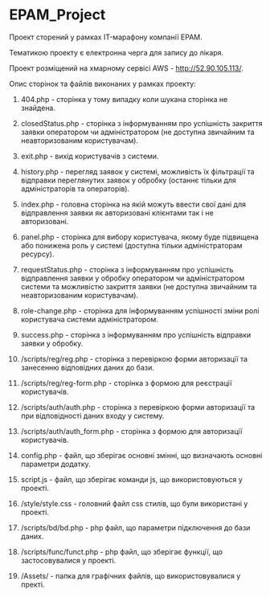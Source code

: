 # EPAM_Project
Проект сторений у рамках IT-марафону компанії EPAM.

Тематикою проекту є електронна черга для запису до лікаря.

Проект розміщений на хмарному сервісі AWS - http://52.90.105.113/.

Опис сторінок та файлів виконаних у рамках проекту:

1) 404.php - сторінка у тому випадку коли шукана сторінка не знайдена.

2) closedStatus.php - сторінка з інформуванням про успішність закриття заявки оператором чи адміністратором (не доступна звичайним та неавторизованим  користувачам).

3) exit.php - вихід користувачів з системи.

4) history.php - перегляд заявок у системі, можливість їх фільтрації та відправки переглянутих заявок у обробку (останнє тільки для адміністраторів та операторів).

5) index.php - головна сторінка на якій можуть ввести свої дані для відправлення заявки як авторизовані клієнтами так і не авторизовані.

6) panel.php - сторінка для вибору користувача, якому буде підвищена або понижена роль у системі (доступна тільки адміністраторам ресурсу).

7) requestStatus.php - сторінка з інформуванням про успішність відправлення заявки у обробку оператором чи адміністратором системи та можливістю закриття заявки (не доступна звичайним та неавторизованим  користувачам).

8) role-change.php - сторінка для інформуванням успішності зміни ролі користувача системи адміністратором.

9) success.php - сторінка з інформуванням про успішність відправки заявки у обробку.

11) /scripts/reg/reg.php - сторінка з перевіркою форми авторизації та занесенню відповідних даних до бази.

12) /scripts/reg/reg-form.php - сторінка з формою для реєстрації користувачів.

13) /scripts/auth/auth.php - сторінка з перевіркою форми авторизації та при відповідності даних входу у систему.

14) /scripts/auth/auth_form.php - сторінка з формою для авторизації користувачів.

15) config.php - файл, що зберігає основні змінні, що визначають основні параметри додатку.
16) script.js - файл, що зберігає команди js, що використовуються у проекті.
17) /style/style.css - головний файл css стилів, що були використані у проекті.
18) /scripts/bd/bd.php - php файл, що параметри підключення до бази даних.
19) /scripts/func/funct.php - php файл, що зберігає функції, що застосовувалися у проекті.
20) /Assets/ - папка для графічних файлів, що використовувалися у пректі.
